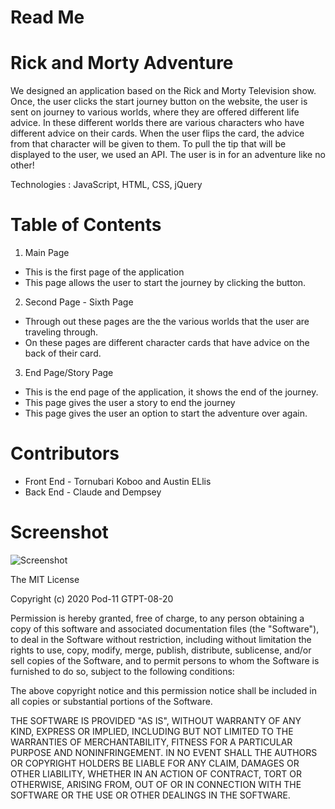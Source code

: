 # Read Me

# Rick and Morty Adventure

We designed an application based on the Rick and Morty Television show. Once, the user clicks the start journey button on the website, the user is sent on journey to various worlds, where they are offered different life advice. In these different worlds there are various characters who have different advice on their cards. When the user flips the card, the advice from that character will be given to them. To pull the tip that will be displayed to the user, we used an API. The user is in for an adventure like no other!

Technologies : JavaScript, HTML, CSS, jQuery

# Table of Contents 
1. Main Page
- This is the first page of the application 
- This page allows the user to start the journey by clicking the button.  
2. Second Page - Sixth Page
- Through out these pages are the the various worlds that the user are traveling through. 
- On these pages are different character cards that have advice on the back of their card. 
3. End Page/Story Page
- This is the end page of the application, it shows the end of the journey. 
- This page gives the user a story to end the journey 
- This page gives the user an option to start the adventure over again. 



# Contributors 
- Front End - Tornubari Koboo and Austin ELlis
- Back End -  Claude and Dempsey 

# Screenshot

![Screenshot](application-screenshot.png)

The MIT License

Copyright (c) 2020 Pod-11 GTPT-08-20

Permission is hereby granted, free of charge, to any person obtaining a copy
of this software and associated documentation files (the "Software"), to deal
in the Software without restriction, including without limitation the rights
to use, copy, modify, merge, publish, distribute, sublicense, and/or sell
copies of the Software, and to permit persons to whom the Software is
furnished to do so, subject to the following conditions:

The above copyright notice and this permission notice shall be included in
all copies or substantial portions of the Software.

THE SOFTWARE IS PROVIDED "AS IS", WITHOUT WARRANTY OF ANY KIND, EXPRESS OR
IMPLIED, INCLUDING BUT NOT LIMITED TO THE WARRANTIES OF MERCHANTABILITY,
FITNESS FOR A PARTICULAR PURPOSE AND NONINFRINGEMENT. IN NO EVENT SHALL THE
AUTHORS OR COPYRIGHT HOLDERS BE LIABLE FOR ANY CLAIM, DAMAGES OR OTHER
LIABILITY, WHETHER IN AN ACTION OF CONTRACT, TORT OR OTHERWISE, ARISING FROM,
OUT OF OR IN CONNECTION WITH THE SOFTWARE OR THE USE OR OTHER DEALINGS IN
THE SOFTWARE.
